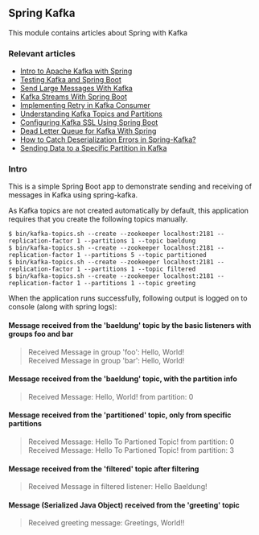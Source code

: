 ## Spring Kafka

This module contains articles about Spring with Kafka

### Relevant articles

- [Intro to Apache Kafka with Spring](https://www.baeldung.com/spring-kafka)
- [Testing Kafka and Spring Boot](https://www.baeldung.com/spring-boot-kafka-testing)
- [Send Large Messages With Kafka](https://www.baeldung.com/java-kafka-send-large-message)
- [Kafka Streams With Spring Boot](https://www.baeldung.com/spring-boot-kafka-streams)
- [Implementing Retry in Kafka Consumer](https://www.baeldung.com/spring-retry-kafka-consumer)
- [Understanding Kafka Topics and Partitions](https://www.baeldung.com/kafka-topics-partitions)
- [Configuring Kafka SSL Using Spring Boot](https://www.baeldung.com/spring-boot-kafka-ssl)
- [Dead Letter Queue for Kafka With Spring](https://www.baeldung.com/kafka-spring-dead-letter-queue)
- [How to Catch Deserialization Errors in Spring-Kafka?](https://www.baeldung.com/spring-kafka-deserialization-errors)
- [Sending Data to a Specific Partition in Kafka](https://www.baeldung.com/kafka-send-data-partition)

### Intro

This is a simple Spring Boot app to demonstrate sending and receiving of messages in Kafka using spring-kafka.

As Kafka topics are not created automatically by default, this application requires that you create the following topics manually.

`$ bin/kafka-topics.sh --create --zookeeper localhost:2181 --replication-factor 1 --partitions 1 --topic baeldung`<br>
`$ bin/kafka-topics.sh --create --zookeeper localhost:2181 --replication-factor 1 --partitions 5 --topic partitioned`<br>
`$ bin/kafka-topics.sh --create --zookeeper localhost:2181 --replication-factor 1 --partitions 1 --topic filtered`<br>
`$ bin/kafka-topics.sh --create --zookeeper localhost:2181 --replication-factor 1 --partitions 1 --topic greeting`<br>

When the application runs successfully, following output is logged on to console (along with spring logs):

#### Message received from the 'baeldung' topic by the basic listeners with groups foo and bar
>Received Message in group 'foo': Hello, World!<br>
Received Message in group 'bar': Hello, World!

#### Message received from the 'baeldung' topic, with the partition info
>Received Message: Hello, World! from partition: 0

#### Message received from the 'partitioned' topic, only from specific partitions
>Received Message: Hello To Partioned Topic! from partition: 0<br>
Received Message: Hello To Partioned Topic! from partition: 3

#### Message received from the 'filtered' topic after filtering
>Received Message in filtered listener: Hello Baeldung!

#### Message (Serialized Java Object) received from the 'greeting' topic
>Received greeting message: Greetings, World!!
